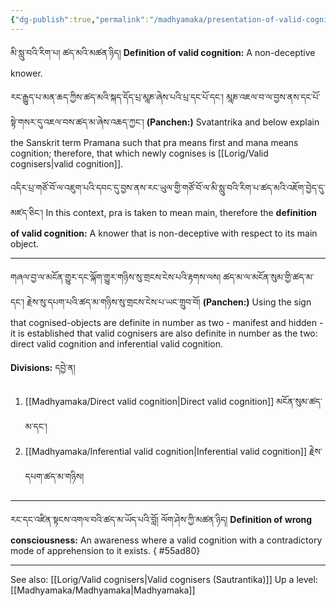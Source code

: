 ```yaml
---
{"dg-publish":true,"permalink":"/madhyamaka/presentation-of-valid-cognition/"}
---
```


མི་སླུ་བའི་རིག་པ། ཚད་མའི་མཚན་ཉིད། 
**Definition of valid cognition:** A non-deceptive knower.

རང་རྒྱུད་པ་མན་ཆད་ཀྱིས་ཚད་མའི་སྐད་དོད་པྲ་མཱཎ་ཞེས་པའི་པྲ་དང་པོ་དང༌། མཱཎ་འཇལ་བ་ལ་བྱས་ནས་དང་པོ་སྟེ་གསར་དུ་འཇལ་བས་ཚད་མ་ཞེས་འཆད་ཀྱང༌། 
**(Panchen:)** Svatantrika and below explain the Sanskrit term Pramana such that pra means first and mana means cognition; therefore, that which newly cognises is [[Lorig/Valid cognisers\|valid cognition]].

འདིར་པྲ་གཙོ་བོ་ལ་འཇུག་པའི་དབང་དུ་བྱས་ནས་རང་ཡུལ་གྱི་གཙོ་བོ་ལ་མི་སླུ་བའི་རིག་པ་ཚད་མའི་འཇོག་བྱེད་དུ་མཛད་ཅིང༌།
In this context, pra is taken to mean main, therefore the **definition of valid cognition:** A knower that is non-deceptive with respect to its main object.


---
གཞལ་བྱ་ལ་མངོན་གྱུར་དང་ལྐོག་གྱུར་གཉིས་སུ་གྲངས་ངེས་པའི་རྟགས་ལས། 
ཚད་མ་ལ་མངོན་སུམ་གྱི་ཚད་མ་དང༌། རྗེས་སུ་དཔག་པའི་ཚད་མ་གཉིས་སུ་གྲངས་ངེས་པ་ཡང་གྲུབ་བོ།
**(Panchen:)** Using the sign that cognised-objects are definite in number as two - manifest and hidden - it is established that valid cognisers are also definite in number as the two: direct valid cognition and inferential valid cognition.

**Divisions:** དབྱེ་ན།
1. [[Madhyamaka/Direct valid cognition\|Direct valid cognition]] མངོན་སུམ་ཚད་མ་དང་།
2. [[Madhyamaka/Inferential valid cognition\|Inferential valid cognition]] རྗེས་དཔག་ཚད་མ་གཉིས། 

---
རང་དང་འཛིན་སྟངས་འགལ་བའི་ཚད་མ་ཡོད་པའི་བློ། ལོག་ཤེས་ཀྱི་མཚན་ཉིད།
**Definition of wrong consciousness:** An awareness where a valid cognition with a contradictory mode of apprehension to it exists.
{ #55ad80}


---
See also: [[Lorig/Valid cognisers\|Valid cognisers (Sautrantika)]]
Up a level: [[Madhyamaka/Madhyamaka\|Madhyamaka]]